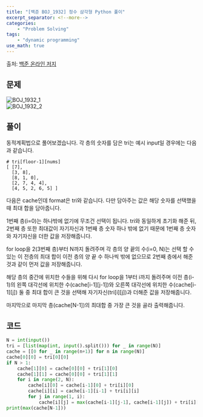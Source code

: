 ```yaml
---
title: "[백준 BOJ_1932] 정수 삼각형 Python 풀이"
excerpt_separator: <!--more-->
categories: 
    - "Problem Solving"
tags: 
    - "dynamic programming"
use_math: true
---
```

출처: [백준 온라인 저지](https://www.acmicpc.net/problem/1932)

## 문제  

![BOJ_1932_1](https://user-images.githubusercontent.com/59808674/116851959-681aec00-ac2e-11eb-89b1-98ded743f7e2.PNG)  
![BOJ_1932_2](https://user-images.githubusercontent.com/59808674/116851962-694c1900-ac2e-11eb-802a-a0aa45553b2d.PNG)  

## 풀이  
동적계획법으로 풀어보겠습니다. 각 층의 숫자를 담은 tri는 예시 input일 경우에는 다음과 같습니다.  

```
# tri[floor-1][nums]
[ [7],
  [3, 8],
  [8, 1, 0],
  [2, 7, 4, 4],
  [4, 5, 2, 6, 5] ]
```  

다음은 cache인데 format은 tri와 같습니다. 다만 담아주는 값은 해당 숫자를 선택했을 때 최대 합을 담아줍니다.  

1번째 층(i=0)는 하나밖에 없기에 무조건 선택이 됩니다. tri와 동일하게 초기화 해준 뒤, 2번째 층 또한 최대값이 자기자신과 1번째 층 숫자 하나 밖에 없기 때문에 1번째 층 숫자와 자기자신을 더한 값을 저장해줍니다.  

for loop을 2(3번째 층)부터 N까지 돌려주며 각 층의 양 끝의 수(i=0, N)는 선택 할 수 있는 이 전층의 최대 합이 이전 층의 양 끝 수 하나씩 밖에 없으므로 2번째 층에서 해준 것과 같이 먼저 값을 저장해줍니다.  

해당 층의 중간에 위치한 수들을 위해 다시 for loop을 1부터 i까지 돌려주며 이전 층(i-1)의 왼쪽 대각선에 위치한 수(cache\[i-1\]\[j-1\])와 오른쪽 대각선에 위치한 수(cache\[i-1\]\[j\]) 둘 중 최대 합이 큰 것을 선택해 자기자신(tri\[i\]\[j\])과 더해준 값을 저장해줍니다.  

마지막으로 마지막 층(cache\[N-1\])의 최대합 중 가장 큰 것을 골라 출력해줍니다.  


## 코드  
```python
N = int(input())
tri = [list(map(int, input().split())) for _ in range(N)]
cache = [[0 for _ in range(n+1)] for n in range(N)]
cache[0][0] = tri[0][0]
if N > 1:
    cache[1][0] = cache[0][0] + tri[1][0]
    cache[1][1] = cache[0][0] + tri[1][1]
    for i in range(2, N):
        cache[i][0] = cache[i-1][0] + tri[i][0]
        cache[i][i] = cache[i-1][i-1] + tri[i][i]
        for j in range(1, i):
            cache[i][j] = max(cache[i-1][j-1], cache[i-1][j]) + tri[i][j]
print(max(cache[N-1]))
```